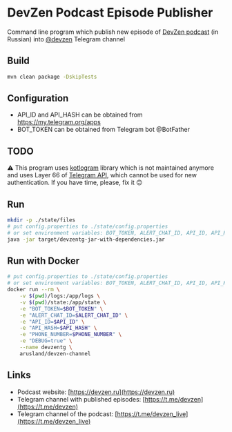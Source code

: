 # DevZen Podcast Episode Publisher

Command line program which publish new episode of [DevZen podcast](https://devzen.ru) (in Russian) into [@devzen](https://t.me/devzen) Telegram channel

## Build

```bash
mvn clean package -DskipTests
```

## Configuration
 * API_ID and API_HASH can be obtained from https://my.telegram.org/apps
 * BOT_TOKEN can be obtained from Telegram bot @BotFather

## TODO
⚠️ This program uses [kotlogram](https://github.com/badoualy/kotlogram) library which is not maintained anymore and uses Layer 66 of 
[Telegram API](https://core.telegram.org/api), which cannot be used for new authentication. If you have time, please, fix it 🙃  

## Run

```bash
mkdir -p ./state/files
# put config.properties to ./state/config.properties 
# or set environment variables: BOT_TOKEN, ALERT_CHAT_ID, API_ID, API_HASH, PHONE_NUMBER
java -jar target/devzentg-jar-with-dependencies.jar
```

## Run with Docker

```bash
# put config.properties to ./state/config.properties 
# or set environment variables: BOT_TOKEN, ALERT_CHAT_ID, API_ID, API_HASH, PHONE_NUMBER
docker run --rm \
    -v $(pwd)/logs:/app/logs \
    -v $(pwd)/state:/app/state \
    -e "BOT_TOKEN=$BOT_TOKEN" \
    -e "ALERT_CHAT_ID=$ALERT_CHAT_ID" \
    -e "API_ID=$API_ID" \
    -e "API_HASH=$API_HASH" \
    -e "PHONE_NUMBER=$PHONE_NUMBER" \
    -e "DEBUG=true" \
    --name devzentg \
    arusland/devzen-channel
```

## Links
* Podcast website: [https://devzen.ru](https://devzen.ru)
* Telegram channel with published episodes: [https://t.me/devzen](https://t.me/devzen)
* Telegram channel of the podcast: [https://t.me/devzen_live](https://t.me/devzen_live)
